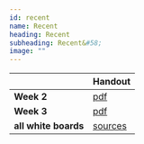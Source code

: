 ```yaml
---
id: recent
name: Recent
heading: Recent
subheading: Recent&#58;
image: ""
---
```



|           | Handout                
|-----------|------------------------
| **Week 2**   |  [pdf](assets/tutorials/week2_tutroial.pdf)  
| **Week 3**   |  [pdf](assets/tutorials/week3_tutorial.pdf) 
| **all white boards**   |  [sources](https://github.com/Enthazy/enthazy.github.io/tree/main/assets/tutorials)  
